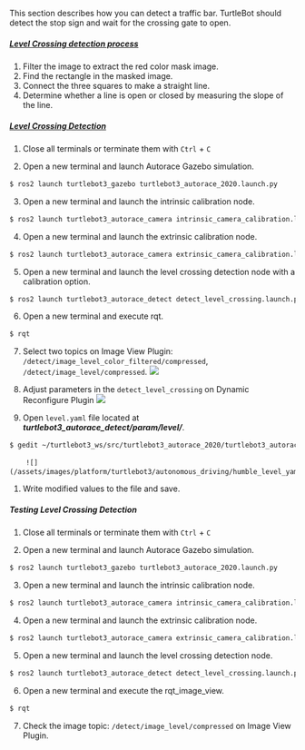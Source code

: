 
<!-- #### [Level Crossing](#level-crossing) -->

This section describes how you can detect a traffic bar. TurtleBot should detect the stop sign and wait for the crossing gate to open.

<!-- <iframe width="560" height="315" src="https://www.youtube.com/embed/PMOYhx9kiDk" title="YouTube video player" frameborder="0" allow="accelerometer; autoplay; clipboard-write; encrypted-media; gyroscope; picture-in-picture" allowfullscreen></iframe> -->

##### [Level Crossing detection process](#the-detection-process)

1. Filter the image to extract the red color mask image.
2. Find the rectangle in the masked image.
3. Connect the three squares to make a straight line.
4. Determine whether a line is open or closed by measuring the slope of the line.

##### [Level Crossing Detection](#level-crossing-detection)

1. Close all terminals or terminate them with `Ctrl` + `C`

2. Open a new terminal and launch Autorace Gazebo simulation.
```bash
$ ros2 launch turtlebot3_gazebo turtlebot3_autorace_2020.launch.py
```

3. Open a new terminal and launch the intrinsic calibration node.
```bash
$ ros2 launch turtlebot3_autorace_camera intrinsic_camera_calibration.launch.py
```

4. Open a new terminal and launch the extrinsic calibration node.
```bash
$ ros2 launch turtlebot3_autorace_camera extrinsic_camera_calibration.launch.py
```

5. Open a new terminal and launch the level crossing detection node with a calibration option.
```bash
$ ros2 launch turtlebot3_autorace_detect detect_level_crossing.launch.py calibration_mode:=True
```

6. Open a new terminal and execute rqt.
```bash
$ rqt
```

7. Select two topics on Image View Plugin: `/detect/image_level_color_filtered/compressed`, `/detect/image_level/compressed`.
    <img src="/assets/images/platform/turtlebot3/autonomous_driving/noetic_detect_level.png" width="1000">

8. Adjust parameters in the `detect_level_crossing` on Dynamic Reconfigure Plugin
    <img src="/assets/images/platform/turtlebot3/autonomous_driving/noetic_level_reconfigure.png" width="1000">

9.   Open `level.yaml` file located at ***turtlebot3_autorace_detect/param/level/***.
```bash
$ gedit ~/turtlebot3_ws/src/turtlebot3_autorace_2020/turtlebot3_autorace_detect/param/level/level.yaml
```
        ![](/assets/images/platform/turtlebot3/autonomous_driving/humble_level_yaml.png)

1.    Write modified values to the file and save.

##### Testing Level Crossing Detection

1. Close all terminals or terminate them with `Ctrl` + `C`

2. Open a new terminal and launch Autorace Gazebo simulation.
```bash
$ ros2 launch turtlebot3_gazebo turtlebot3_autorace_2020.launch.py
```

3. Open a new terminal and launch the intrinsic calibration node.
```bash
$ ros2 launch turtlebot3_autorace_camera intrinsic_camera_calibration.launch.py
```

4. Open a new terminal and launch the extrinsic calibration node.
```bash
$ ros2 launch turtlebot3_autorace_camera extrinsic_camera_calibration.launch.py
```

5. Open a new terminal and launch the level crossing detection node.
```bash
$ ros2 launch turtlebot3_autorace_detect detect_level_crossing.launch.py
```

6. Open a new terminal and execute the rqt_image_view.
```bash
$ rqt
```

7. Check the image topic: `/detect/image_level/compressed` on Image View Plugin.
